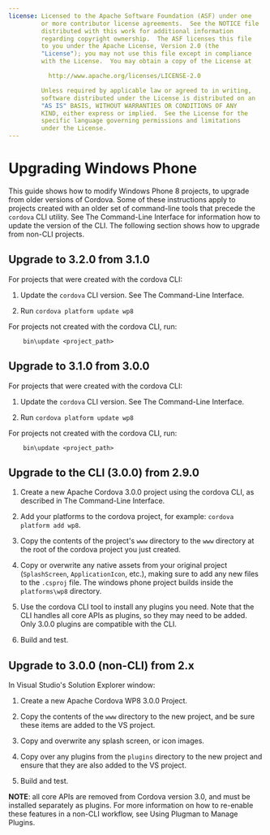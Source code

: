 ```yaml
---
license: Licensed to the Apache Software Foundation (ASF) under one
         or more contributor license agreements.  See the NOTICE file
         distributed with this work for additional information
         regarding copyright ownership.  The ASF licenses this file
         to you under the Apache License, Version 2.0 (the
         "License"); you may not use this file except in compliance
         with the License.  You may obtain a copy of the License at

           http://www.apache.org/licenses/LICENSE-2.0

         Unless required by applicable law or agreed to in writing,
         software distributed under the License is distributed on an
         "AS IS" BASIS, WITHOUT WARRANTIES OR CONDITIONS OF ANY
         KIND, either express or implied.  See the License for the
         specific language governing permissions and limitations
         under the License.
---
```


# Upgrading Windows Phone

This guide shows how to modify Windows Phone 8 projects, to upgrade from older versions of Cordova.  Some of these
instructions apply to projects created with an older set of
command-line tools that precede the `cordova` CLI utility. See The
Command-Line Interface for information how to update the version of
the CLI.  The following section shows how to upgrade from non-CLI
projects.

## Upgrade to 3.2.0 from 3.1.0

For projects that were created with the cordova CLI: 

1. Update the `cordova` CLI version. See The Command-Line Interface. 

2. Run `cordova platform update wp8`
        
For projects not created with the cordova CLI, run:

        bin\update <project_path>

## Upgrade to 3.1.0 from 3.0.0

For projects that were created with the cordova CLI: 

1. Update the `cordova` CLI version. See The Command-Line Interface. 

2. Run `cordova platform update wp8`
        
For projects not created with the cordova CLI, run:

        bin\update <project_path>

## Upgrade to the CLI (3.0.0) from 2.9.0

1. Create a new Apache Cordova 3.0.0 project using the cordova CLI, as
   described in The Command-Line Interface.

2. Add your platforms to the cordova project, for example: `cordova
   platform add wp8`.

3. Copy the contents of the project's `www` directory to the `www` directory
   at the root of the cordova project you just created.

4. Copy or overwrite any native assets from your original project
   (`SplashScreen`, `ApplicationIcon`, etc.), making sure to add any
   new files to the `.csproj` file. The windows phone project builds
   inside the `platforms\wp8` directory.

5. Use the cordova CLI tool to install any plugins you need. Note that
   the CLI handles all core APIs as plugins, so they may need to be
   added. Only 3.0.0 plugins are compatible with the CLI.

6. Build and test.

## Upgrade to 3.0.0 (non-CLI) from 2.x

In Visual Studio's Solution Explorer window:

1. Create a new Apache Cordova WP8 3.0.0 Project.

2. Copy the contents of the `www` directory to the new project, and be sure these items are added to the VS project.

3. Copy and overwrite any splash screen, or icon images.

4. Copy over any plugins from the `plugins` directory to the new project and ensure that they are also added to the VS project. 

5. Build and test.

__NOTE__: all core APIs are removed from Cordova version 3.0, and must
be installed separately as plugins.  For more information on how to
re-enable these features in a non-CLI workflow, see Using Plugman to
Manage Plugins.
